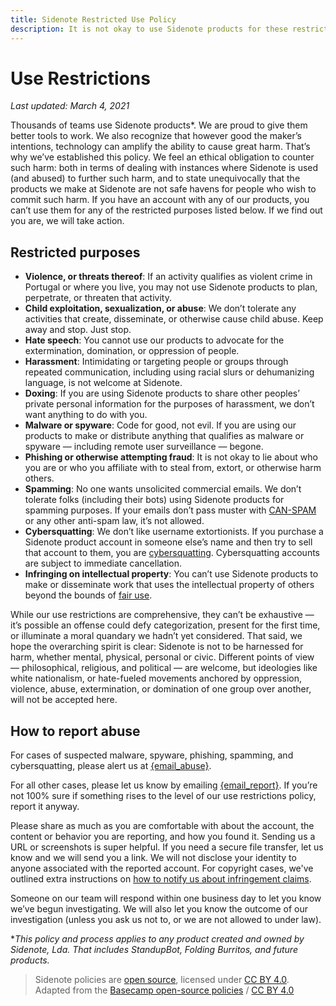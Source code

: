 ```yaml
---
title: Sidenote Restricted Use Policy
description: It is not okay to use Sidenote products for these restricted purposes.
---
```


# Use Restrictions

*Last updated: March 4, 2021*

Thousands of teams use Sidenote products*. We are proud to give them better tools to work. We also recognize that however good the maker’s intentions, technology can amplify the ability to cause great harm. That’s why we’ve established this policy. We feel an ethical obligation to counter such harm: both in terms of dealing with instances where Sidenote is used (and abused) to further such harm, and to state unequivocally that the products we make at Sidenote are not safe havens for people who wish to commit such harm. If you have an account with any of our products, you can’t use them for any of the restricted purposes listed below. If we find out you are, we will take action.

## Restricted purposes

* **Violence, or threats thereof**: If an activity qualifies as violent crime in Portugal or where you live, you may not use Sidenote products to plan, perpetrate, or threaten that activity.
* **Child exploitation, sexualization, or abuse**: We don’t tolerate any activities that create, disseminate, or otherwise cause child abuse. Keep away and stop. Just stop.
* **Hate speech**: You cannot use our products to advocate for the extermination, domination, or oppression of people.
* **Harassment**: Intimidating or targeting people or groups through repeated communication, including using racial slurs or dehumanizing language, is not welcome at Sidenote.
* **Doxing**: If you are using Sidenote products to share other peoples’ private personal information for the purposes of harassment, we don’t want anything to do with you.
* **Malware or spyware**: Code for good, not evil. If you are using our products to make or distribute anything that qualifies as malware or spyware — including remote user surveillance — begone.
* **Phishing or otherwise attempting fraud**: It is not okay to lie about who you are or who you affiliate with to steal from, extort, or otherwise harm others.
* **Spamming**: No one wants unsolicited commercial emails. We don’t tolerate folks (including their bots) using Sidenote products for spamming purposes. If your emails don’t pass muster with [CAN-SPAM](https://www.ftc.gov/tips-advice/business-center/guidance/can-spam-act-compliance-guide-business) or any other anti-spam law, it’s not allowed.
* **Cybersquatting**: We don’t like username extortionists. If you purchase a Sidenote product account in someone else’s name and then try to sell that account to them, you are [cybersquatting](https://www.law.cornell.edu/uscode/text/15/1125). Cybersquatting accounts are subject to immediate cancellation.
* **Infringing on intellectual property**: You can’t use Sidenote products to make or disseminate work that uses the intellectual property of others beyond the bounds of [fair use](https://www.copyright.gov/fair-use/more-info.html).

While our use restrictions are comprehensive, they can’t be exhaustive — it’s possible an offense could defy categorization, present for the first time, or illuminate a moral quandary we hadn’t yet considered. That said, we hope the overarching spirit is clear: Sidenote is not to be harnessed for harm, whether mental, physical, personal or civic. Different points of view — philosophical, religious, and political — are welcome, but ideologies like white nationalism, or hate-fueled movements anchored by oppression, violence, abuse, extermination, or domination of one group over another, will not be accepted here.

## How to report abuse

For cases of suspected malware, spyware, phishing, spamming, and cybersquatting, please alert us at [{email_abuse}]({email_abuse}).

For all other cases, please let us know by emailing [{email_report}]({email_report}). If you’re not 100% sure if something rises to the level of our use restrictions policy, report it anyway.

Please share as much as you are comfortable with about the account, the content or behavior you are reporting, and how you found it. Sending us a URL or screenshots is super helpful. If you need a secure file transfer, let us know and we will send you a link. We will not disclose your identity to anyone associated with the reported account. For copyright cases, we've outlined extra instructions on [how to notify us about infringement claims](/policies/copyright).

Someone on our team will respond within one business day to let you know we’ve begun investigating. We will also let you know the outcome of our investigation (unless you ask us not to, or we are not allowed to under law).

**This policy and process applies to any product created and owned by Sidenote, Lda. That includes StandupBot, Folding Burritos, and future products.*

> Sidenote policies are [open source](https://github.com/sidenotehq/policies), licensed under [CC BY 4.0](https://creativecommons.org/licenses/by/4.0/). Adapted from the [Basecamp open-source policies](https://github.com/basecamp/policies) / [CC BY 4.0](https://creativecommons.org/licenses/by/4.0/)